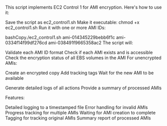 This script implements EC2 Control 1 for AMI encryption. Here's how to use it:

Save the script as ec2_control1.sh
Make it executable: chmod +x ec2_control1.sh
Run it with one or more AMI IDs:

bashCopy./ec2_control1.sh ami-014345229bebb6f1c ami-0334f14f99df276cd ami-038491f9665358ac2
The script will:

Validate each AMI ID format
Check if each AMI exists and is accessible
Check the encryption status of all EBS volumes in the AMI
For unencrypted AMIs:

Create an encrypted copy
Add tracking tags
Wait for the new AMI to be available


Generate detailed logs of all actions
Provide a summary of processed AMIs

Features:

Detailed logging to a timestamped file
Error handling for invalid AMIs
Progress tracking for multiple AMIs
Waiting for AMI creation to complete
Tagging for tracking original AMIs
Summary report of processed AMIs
